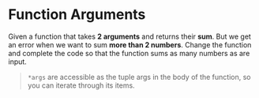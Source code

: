 # Function Arguments

Given a function that takes **2 arguments** and returns their **sum**. But we get an error when we want to sum **more than 2 numbers**. Change the function and complete the code so that the function sums as many numbers as are input.

>`*args` are accessible as the tuple args in the body of the function, so you can iterate through its items.